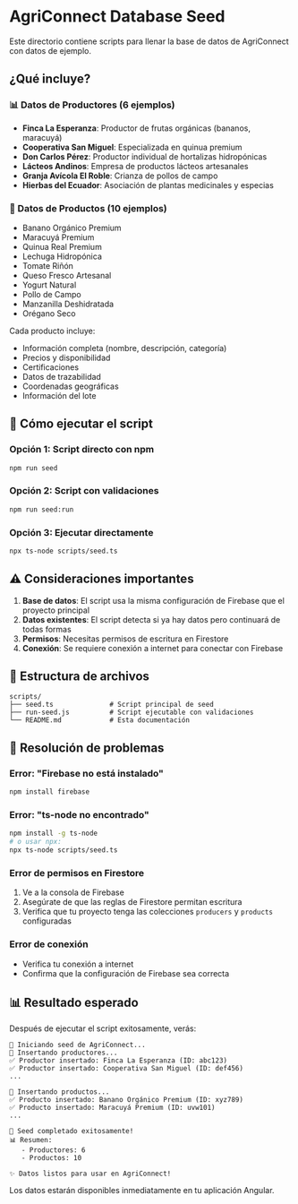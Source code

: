 # AgriConnect Database Seed

Este directorio contiene scripts para llenar la base de datos de AgriConnect con datos de ejemplo.

## ¿Qué incluye?

### 📊 Datos de Productores (6 ejemplos)
- **Finca La Esperanza**: Productor de frutas orgánicas (bananos, maracuyá)
- **Cooperativa San Miguel**: Especializada en quinua premium
- **Don Carlos Pérez**: Productor individual de hortalizas hidropónicas
- **Lácteos Andinos**: Empresa de productos lácteos artesanales
- **Granja Avícola El Roble**: Crianza de pollos de campo
- **Hierbas del Ecuador**: Asociación de plantas medicinales y especias

### 🥕 Datos de Productos (10 ejemplos)
- Banano Orgánico Premium
- Maracuyá Premium
- Quinua Real Premium
- Lechuga Hidropónica
- Tomate Riñón
- Queso Fresco Artesanal
- Yogurt Natural
- Pollo de Campo
- Manzanilla Deshidratada
- Orégano Seco

Cada producto incluye:
- Información completa (nombre, descripción, categoría)
- Precios y disponibilidad
- Certificaciones
- Datos de trazabilidad
- Coordenadas geográficas
- Información del lote

## 🚀 Cómo ejecutar el script

### Opción 1: Script directo con npm
```bash
npm run seed
```

### Opción 2: Script con validaciones
```bash
npm run seed:run
```

### Opción 3: Ejecutar directamente
```bash
npx ts-node scripts/seed.ts
```

## ⚠️ Consideraciones importantes

1. **Base de datos**: El script usa la misma configuración de Firebase que el proyecto principal
2. **Datos existentes**: El script detecta si ya hay datos pero continuará de todas formas
3. **Permisos**: Necesitas permisos de escritura en Firestore
4. **Conexión**: Se requiere conexión a internet para conectar con Firebase

## 📁 Estructura de archivos

```
scripts/
├── seed.ts              # Script principal de seed
├── run-seed.js          # Script ejecutable con validaciones
└── README.md            # Esta documentación
```

## 🔧 Resolución de problemas

### Error: "Firebase no está instalado"
```bash
npm install firebase
```

### Error: "ts-node no encontrado"
```bash
npm install -g ts-node
# o usar npx:
npx ts-node scripts/seed.ts
```

### Error de permisos en Firestore
1. Ve a la consola de Firebase
2. Asegúrate de que las reglas de Firestore permitan escritura
3. Verifica que tu proyecto tenga las colecciones `producers` y `products` configuradas

### Error de conexión
- Verifica tu conexión a internet
- Confirma que la configuración de Firebase sea correcta

## 📊 Resultado esperado

Después de ejecutar el script exitosamente, verás:

```
🚀 Iniciando seed de AgriConnect...
🌱 Insertando productores...
✅ Productor insertado: Finca La Esperanza (ID: abc123)
✅ Productor insertado: Cooperativa San Miguel (ID: def456)
...

🥕 Insertando productos...
✅ Producto insertado: Banano Orgánico Premium (ID: xyz789)
✅ Producto insertado: Maracuyá Premium (ID: uvw101)
...

🎉 Seed completado exitosamente!
📊 Resumen:
   - Productores: 6
   - Productos: 10

✨ Datos listos para usar en AgriConnect!
```

Los datos estarán disponibles inmediatamente en tu aplicación Angular.